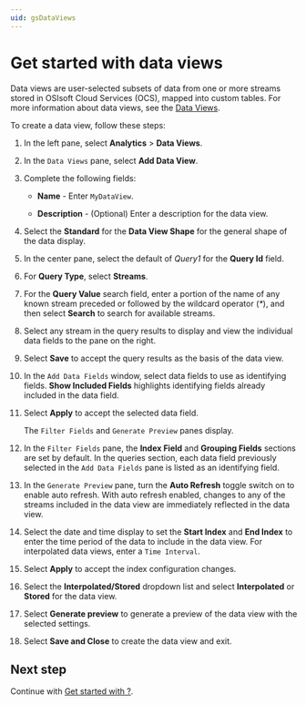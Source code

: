 ```yaml
---
uid: gsDataViews
---
```


# Get started with data views

Data views are user-selected subsets of data from one or more streams stored in OSIsoft Cloud Services (OCS), mapped into custom tables. For more information about data views, see the [Data Views](xref:DataViews).

To create a data view, follow these steps:

1. In the left pane, select **Analytics** > **Data Views**.

1. In the `Data Views` pane, select **Add Data View**.

1. Complete the following fields:

   - **Name** - Enter `MyDataView`.

   - **Description** - (Optional) Enter a description for the data view.

1. Select the **Standard** for the **Data View Shape** for the general shape of the data display.

1. In the center pane, select the default of *Query1* for the **Query Id** field.

1. For **Query Type**, select **Streams**.

1. For the **Query Value** search field, enter a portion of the name of any known stream preceded or followed by the wildcard operator (_*_), and then select **Search** to search for available streams.

1. Select any stream in the query results to display and view the individual data fields to the pane on the right.

1. Select **Save** to accept the query results as the basis of the data view.

1. In the `Add Data Fields` window, select data fields to use as identifying fields. **Show Included Fields** highlights identifying fields already included in the data field.

1. Select **Apply** to accept the selected data field.

   The `Filter Fields` and `Generate Preview` panes display.

1. In the `Filter Fields` pane, the **Index Field** and **Grouping Fields** sections are set by default. In the queries section, each data field previously selected in the `Add Data Fields` pane is listed as an identifying field.

1. In the `Generate Preview` pane, turn the **Auto Refresh** toggle switch on to enable auto refresh. With auto refresh enabled, changes to any of the streams included in the data view are immediately reflected in the data view.

1. Select the date and time display to set the **Start Index** and **End Index** to enter the time period of the data to include in the data view. For interpolated data views, enter a `Time Interval`.

1. Select **Apply** to accept the index configuration changes.

1. Select the **Interpolated/Stored** dropdown list and select **Interpolated** or **Stored** for the data view.

1. Select **Generate preview** to generate a preview of the data view with the selected settings.

1. Select **Save and Close** to create the data view and exit.

## Next step

Continue with [Get started with ?](xref:?).
